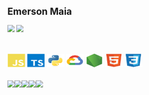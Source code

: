 ## Emerson Maia
 <div aling="left">
  <a href="https://github.com/mayaemerson"> </a>
    <!-- <p><img src="https://komarev.com/ghpvc/?username=mayamerson&color=yellow" alt="Contador de visualizações do perfil do GitHub de mayamerson" /></p>-->
    <img widht="530em" src="https://github-readme-stats.vercel.app/api?username=mayaemerson&show_icons=true&theme=dracula&include_all_commits=true&count_private=true"/>
    <img widht="530em" src="https://github-readme-stats.vercel.app/api/top-langs/?username=mayaemerson&layout=compact&langs_count=7&theme=dracula"/> 
  
   ##
   
</div>
<div style="display: inline_block"><br>
  <img align="center" alt="Rafa-Js" height="30" width="40" src="https://raw.githubusercontent.com/devicons/devicon/master/icons/javascript/javascript-plain.svg">
  <img align="center" alt="Rafa-Ts" height="30" width="40" src="https://raw.githubusercontent.com/devicons/devicon/master/icons/typescript/typescript-plain.svg">
  <img align="center" alt="Python" height="30" width="40" src="https://raw.githubusercontent.com/devicons/devicon/master/icons/python/python-original.svg">
  <img align="center" alt="Rafa-Js" height="30" width="40" src="https://raw.githubusercontent.com/devicons/devicon/master/icons/googlecloud/googlecloud-original.svg">
  <img align="center" alt="Rafa-React" height="30" width="40" src="https://raw.githubusercontent.com/devicons/devicon/master/icons/nodejs/nodejs-original.svg">
  <img align="center" alt="Rafa-HTML" height="30" width="40" src="https://raw.githubusercontent.com/devicons/devicon/master/icons/html5/html5-original.svg">
  <img align="center" alt="Rafa-CSS" height="30" width="40" src="https://raw.githubusercontent.com/devicons/devicon/master/icons/css3/css3-original.svg">
</div>

  ##
  
<div style="display: flex;">
  <a href="https://www.youtube.com/channel/UC-m2G9h-T3EM0Eehd4_eyJw" target="_blank"><img src="https://img.shields.io/badge/-YouTube-%23FF0000?style=for-the-badge&logo=youtube&logoColor=white" target="_blank"></a> 
  <a href = "mailto:maiaemerson@maiaemerson.com.br"><img src="https://img.shields.io/badge/-Gmail-%23333?style=for-the-badge&logo=gmail&logoColor=white" target="_blank"></a>
  <a href="https://instagram.com/mayaemerson__" target="_blank"><img src="https://img.shields.io/badge/-Instagram-%23E4405F?style=for-the-badge&logo=instagram&logoColor=white" target="_blank"></a>
  <a href="https://www.linkedin.com/in/emerson-maia-256ba2232" target="_blank"><img src="https://img.shields.io/badge/-LinkedIn-%230077B5?style=for-the-badge&logo=linkedin&logoColor=white" target="_blank"></a>
  <a href="https://medium.com/@maiaemersondev" target="_blank"><img src="https://img.shields.io/badge/-Medium-%2312100E?style=for-the-badge&logo=medium&logoColor=white" target="_blank"></a>
</div>
